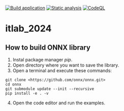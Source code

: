 [![Build application](https://github.com/embedded-dev-research/itlab_2024/actions/workflows/main.yml/badge.svg)](https://github.com/embedded-dev-research/itlab_2024/actions/workflows/main.yml)
[![Static analysis](https://github.com/embedded-dev-research/itlab_2024/actions/workflows/static-analysis.yml/badge.svg)](https://github.com/embedded-dev-research/itlab_2024/actions/workflows/static-analysis.yml)
[![CodeQL](https://github.com/embedded-dev-research/itlab_2024/actions/workflows/codeql-analysis.yml/badge.svg)](https://github.com/embedded-dev-research/itlab_2024/actions/workflows/codeql-analysis.yml)

# itlab_2024

## __How to build ONNX library__

1. Instal package manager *pip*.
2. Open directory where you want to save the library.
3. Open a terminal and execute these commands:
```
git clone <https://github.com/onnx/onnx.git>
cd onnx
git submodule update --init --recursive
pip install -e . -v
```
4. Open the code editor and run the examples.
